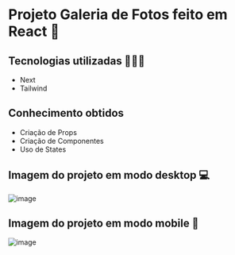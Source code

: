 # Projeto Galeria de Fotos feito em React 🚀

## Tecnologias utilizadas 👩🏻‍💻
- Next
- Tailwind

## Conhecimento obtidos
- Criação de Props
- Criação de Componentes
- Uso de States

  

## Imagem do projeto em modo desktop 💻
![image](https://github.com/MatheeusPinheiro/galeria_fotos/assets/78563956/191505ce-f322-453c-b0c3-9f2754d6be33)

## Imagem do projeto em modo mobile 📱 
![image](https://github.com/MatheeusPinheiro/galeria_fotos/assets/78563956/95c4a5a2-4213-409d-a193-58524da393be)


